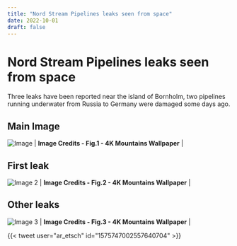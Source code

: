 ```yaml
---
title: "Nord Stream Pipelines leaks seen from space"
date: 2022-10-01
draft: false
---
```

# Nord Stream Pipelines leaks seen from space

Three leaks have been reported near the island of Bornholm, two pipelines running underwater from Russia to Germany were damaged some days ago.

## Main Image
![Image](/firstPostImages/nordStream.jpg)
| **Image Credits - Fig.1 - 4K Mountains Wallpaper** |

## First leak
![Image 2](/firstPostImages/nordStream_1.jpg)
| **Image Credits - Fig.2 - 4K Mountains Wallpaper** |

## Other leaks
![Image 3](/firstPostImages/nordStream_2.jpg)
| **Image Credits - Fig.3 - 4K Mountains Wallpaper** |

{{< tweet user="ar_etsch" id="1575747002557640704" >}}
